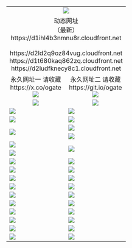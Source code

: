 ﻿<table>
  <tr></tr>
  <tr><td colspan=2 align=center><img src="https://d1ihl4b3nmnu8r.cloudfront.net/Up/oGate.jpg" /></td></tr>
  <tr><td colspan=2 align=center>动态网址<br/>（最新）
<br>https://d1ihl4b3nmnu8r.cloudfront.net
<br>
<br>https://d2ld2q9oz84vug.cloudfront.net
<br>https://d1t680kaq862zq.cloudfront.net
<br>https://d2ludfknecy8c1.cloudfront.net
    </td>
  </tr>
  <tr>
    <td align=center>永久网址一 请收藏<br/>https://x.co/ogate<br><a href="https://d1ihl4b3nmnu8r.cloudfront.net/Up/0WMGDL1.png"><img src="https://d1ihl4b3nmnu8r.cloudfront.net/Up/0WMGD1.png" /></a></td>
    <td align=center>永久网址二 请收藏<br/>https://git.io/ogate<br><a href="https://d1ihl4b3nmnu8r.cloudfront.net/Up/0WMGDL2.png"><img src="https://d1ihl4b3nmnu8r.cloudfront.net/Up/0WMGD2.png" /></a></td>
  </tr>
  <tr>
    <td align=center><a href="https://d1ihl4b3nmnu8r.cloudfront.net/?from=github"><img src="https://d1ihl4b3nmnu8r.cloudfront.net/Up/0WMPG.jpg" /></a></td>
    <td align=center><a href="https://d1ihl4b3nmnu8r.cloudfront.net/ogUP.aspx?name=0oGate.apk&from=github"><img src="https://d1ihl4b3nmnu8r.cloudfront.net/Up/0WMAZ.jpg" /></a></td>
  </tr>
  <tr>
    <td><a href="https://d1ihl4b3nmnu8r.cloudfront.net/oNote.aspx?id=oGate&from=github" target="_blank"><img src="https://d1ihl4b3nmnu8r.cloudfront.net/Up/0WCYY.jpg" /></a></td>
    <td><a href="https://d1ihl4b3nmnu8r.cloudfront.net/oNote.aspx?id=oNote&from=github" target="_blank"><img src="https://d1ihl4b3nmnu8r.cloudfront.net/Up/0WZTT.jpg" /></a></td>
  </tr>
  <tr>
    <td><a href="https://d1ihl4b3nmnu8r.cloudfront.net/ogDY.aspx?from=github" target="_blank"><img src="https://d1ihl4b3nmnu8r.cloudfront.net/Up/DY.jpg"/></a></td>
    <td><a href="https://d1ihl4b3nmnu8r.cloudfront.net/ogST.aspx?from=github" target="_blank"><img src="https://d1ihl4b3nmnu8r.cloudfront.net/Up/ST.jpg"/></a></td>
  </tr>
  <tr>
    <td rowspan=2><a href="https://d1ihl4b3nmnu8r.cloudfront.net/ogUP.aspx?name=WJ.mp4&from=github" target="_blank"><img src="https://d1ihl4b3nmnu8r.cloudfront.net/Up/WJ.jpg" /></a></td>
    <td><a href="https://d1ihl4b3nmnu8r.cloudfront.net/ogUP.aspx?name=DKC.mp4&count=17&from=github" target="_blank"><img src="https://d1ihl4b3nmnu8r.cloudfront.net/Up/DKC.jpg" /></a></td> 
  </tr>
  <tr>
    <td><a href="https://d1ihl4b3nmnu8r.cloudfront.net/ogUP.aspx?name=LRWS.mp4&count=6B:16,5A:10,5B:35,4A:14,4B:19,3A:10,3B:26,2A:16,2B:21,1A:23,1B:29&from=github" target="_blank"><img src="https://d1ihl4b3nmnu8r.cloudfront.net/Up/LRWS.jpg" /></a></td>
  </tr>
  <tr>
    <td><a href="https://d1ihl4b3nmnu8r.cloudfront.net/ogUP.aspx?name=JQR.mp4&count=2&from=github" target="_blank"><img src="https://d1ihl4b3nmnu8r.cloudfront.net/Up/JQR.jpg" /></a></td>   
    <td rowspan=2><a href="https://d1ihl4b3nmnu8r.cloudfront.net/ogUP.aspx?name=JP.mp4&count=9&from=github" target="_blank"><img src="https://d1ihl4b3nmnu8r.cloudfront.net/Up/JP.jpg" /></td>
  </tr>
  <tr>
    <td><a href="https://d1ihl4b3nmnu8r.cloudfront.net/ogUP.aspx?name=ZSJ.mp4&count=16&from=github" target="_blank"><img src="https://d1ihl4b3nmnu8r.cloudfront.net/Up/ZSJ.jpg" /></a></td>
  </tr>
  <tr>
    <td><a href="https://d1ihl4b3nmnu8r.cloudfront.net/ogUP.aspx?name=SSZJ.mp4&count=7&current=2&from=github" target="_blank"><img src="https://d1ihl4b3nmnu8r.cloudfront.net/Up/SSZJ.jpg" /></a></td>
    <td><a href="https://d1ihl4b3nmnu8r.cloudfront.net/ogUP.aspx?name=WH.mp4&from=github" target="_blank"><img src="https://d1ihl4b3nmnu8r.cloudfront.net/Up/WH.jpg" /></a></td>
  </tr>
  <tr>
    <td><a href="https://d1ihl4b3nmnu8r.cloudfront.net/ogUP.aspx?name=DWHM.mp4&from=github" target="_blank"><img src="https://d1ihl4b3nmnu8r.cloudfront.net/Up/DWHM.jpg" /></a></td>
    <td><a href="https://d1ihl4b3nmnu8r.cloudfront.net/ogUP.aspx?name=XTFY.mp4&count=24&from=github" target="_blank"><img src="https://d1ihl4b3nmnu8r.cloudfront.net/Up/XTFY.jpg" /></a></td>
  </tr>
  <tr>
    <td><a href="https://d1ihl4b3nmnu8r.cloudfront.net/ogUP.aspx?name=4SQQ.mp4&count=06:11&current=06:11&from=github" target="_blank"><img src="https://d1ihl4b3nmnu8r.cloudfront.net/Up/4SQQ0.jpg" /></a></td>
    <td><a href="https://d1ihl4b3nmnu8r.cloudfront.net/ogUP.aspx?name=4SHQ.mp4&count=06:11&current=06:11&from=github" target="_blank"><img src="https://d1ihl4b3nmnu8r.cloudfront.net/Up/4SHQ0.jpg" /></a></td>
  </tr>
  <tr>
    <td><a href="https://d1ihl4b3nmnu8r.cloudfront.net/ogUP.aspx?name=4SZG.mp4&count=06:12&current=06:10&from=github" target="_blank"><img src="https://d1ihl4b3nmnu8r.cloudfront.net/Up/4SZG0.jpg" /></a></td>
    <td><a href="https://d1ihl4b3nmnu8r.cloudfront.net/ogUP.aspx?name=4SDJ.mp4&count=06:18&current=06:17&from=github" target="_blank"><img src="https://d1ihl4b3nmnu8r.cloudfront.net/Up/4SDJ0.jpg" /></a></td>
  </tr>
  <tr>
    <td><a href="https://d1ihl4b3nmnu8r.cloudfront.net/onUP.aspx?name=https://x.co/dtw99&from=github" target="_blank"><img src="https://d1ihl4b3nmnu8r.cloudfront.net/Up/0DTW.jpg"/></a></td>
    <td><a href="https://d1ihl4b3nmnu8r.cloudfront.net/onUP.aspx?name=https://d2ao90bsskjq20.cloudfront.net/acenter/&from=github" target="_blank"><img src="https://d1ihl4b3nmnu8r.cloudfront.net/Up/0TDW.jpg" /></a></td>
  </tr>
  <tr>
    <td><a href="https://d1ihl4b3nmnu8r.cloudfront.net/onUP.aspx?name=https://d3qz7yth5i2rae.cloudfront.net/gb/nsc413.htm&from=github" target="_blank"><img src="https://d1ihl4b3nmnu8r.cloudfront.net/Up/0DJY.jpg" /></a></td>
    <td><a href="https://d1ihl4b3nmnu8r.cloudfront.net/onUP.aspx?name=https://dgocdxv5343dc.cloudfront.net/xtr/gb/prog204.html&from=github" target="_blank"><img src="https://d1ihl4b3nmnu8r.cloudfront.net/Up/0XTR.jpg" /></a></td>
  </tr>
  <tr>
    <td><a href="https://d1ihl4b3nmnu8r.cloudfront.net/onUP.aspx?name=https://d7203y8eitivv.cloudfront.net&from=github" target="_blank"><img src="https://d1ihl4b3nmnu8r.cloudfront.net/Up/0MHW.jpg" /></a></td>
    <td><a href="https://d1ihl4b3nmnu8r.cloudfront.net/onUP.aspx?name=https://d38z1xzg5vtneh.cloudfront.net&from=github" target="_blank"><img src="https://d1ihl4b3nmnu8r.cloudfront.net/Up/0ZJW.jpg" /></a></td>
  </tr>
  <tr>
    <td><a href="https://d1ihl4b3nmnu8r.cloudfront.net/ogUP.aspx?name=FG.zip&from=github" target="_blank"><img src="https://d1ihl4b3nmnu8r.cloudfront.net/Up/FG.jpg" /></a></td>
    <td><a href="https://d1ihl4b3nmnu8r.cloudfront.net/ogUP.aspx?name=FGA.apk&from=github" target="_blank"><img src="https://d1ihl4b3nmnu8r.cloudfront.net/Up/FGA.jpg" /></a></td>
  </tr>
  <tr>
    <td><a href="https://d1ihl4b3nmnu8r.cloudfront.net/ogUP.aspx?name=U.zip&from=github" target="_blank"><img src="https://d1ihl4b3nmnu8r.cloudfront.net/Up/U.jpg" /></a></td>
    <td><a href="https://d1ihl4b3nmnu8r.cloudfront.net/ogUP.aspx?name=UA.apk&from=github" target="_blank"><img src="https://d1ihl4b3nmnu8r.cloudfront.net/Up/UA.jpg" /></a></td>
  </tr>
  <tr>
    <td><a href="https://d1ihl4b3nmnu8r.cloudfront.net/ogUP.aspx?name=0iPPOTV.zip&from=github" target="_blank"><img src="https://d1ihl4b3nmnu8r.cloudfront.net/Up/0iPPOTV.jpg" /></a></td>
    <td><a href="https://d1ihl4b3nmnu8r.cloudfront.net/ogUP.aspx?name=0iNTD.apk&from=github" target="_blank"><img src="https://d1ihl4b3nmnu8r.cloudfront.net/Up/0iNTD.jpg" /></a></td>
  </tr>
</table>
